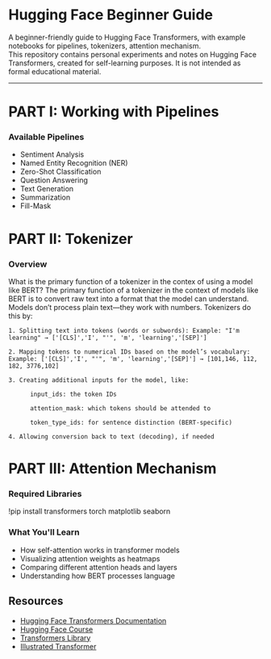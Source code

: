 # Hugging Face Beginner Guide

A beginner-friendly guide to Hugging Face Transformers, with example notebooks for pipelines, tokenizers, attention mechanism.  
This repository contains personal experiments and notes on Hugging Face Transformers, created for self-learning purposes. It is not intended as formal educational material.

---

# PART I: Working with Pipelines 

### Available Pipelines

- Sentiment Analysis
- Named Entity Recognition (NER)
- Zero-Shot Classification
- Question Answering
- Text Generation
- Summarization
- Fill-Mask


# PART II: Tokenizer

### Overview

What is the primary function of a tokenizer in the contex of using a model like BERT?
    The primary function of a tokenizer in the context of models like BERT is to convert raw text into a format that the model can understand. Models don’t process plain text—they work with numbers. Tokenizers do     this by:
    
    1. Splitting text into tokens (words or subwords): Example: "I'm learning" → ['[CLS]','I', "'", 'm', 'learning','[SEP]']

    2. Mapping tokens to numerical IDs based on the model’s vocabulary: Example: ['[CLS]','I', "'", 'm', 'learning','[SEP]'] → [101,146, 112, 182, 3776,102]
 
    3. Creating additional inputs for the model, like:

          input_ids: the token IDs

          attention_mask: which tokens should be attended to

          token_type_ids: for sentence distinction (BERT-specific)

    4. Allowing conversion back to text (decoding), if needed


# PART III: Attention Mechanism 

### Required Libraries

!pip install transformers torch matplotlib seaborn

### What You'll Learn

- How self-attention works in transformer models
- Visualizing attention weights as heatmaps
- Comparing different attention heads and layers
- Understanding how BERT processes language


## Resources

- [Hugging Face Transformers Documentation](https://huggingface.co/docs/transformers/)
- [Hugging Face Course](https://huggingface.co/course/chapter1)
- [Transformers Library](https://github.com/huggingface/transformers)
- [Illustrated Transformer](http://jalammar.github.io/illustrated-transformer/)

